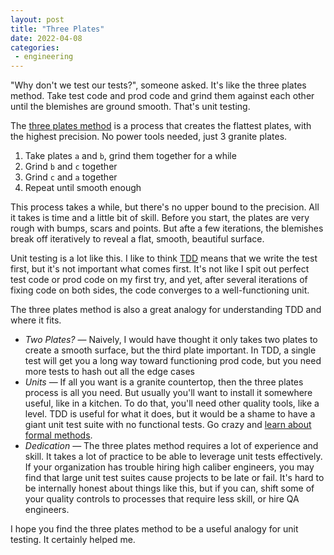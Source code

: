 ```yaml
---
layout: post
title: "Three Plates"
date: 2022-04-08
categories:
 - engineering
---
```


"Why don't we test our tests?", someone asked. It's like the three plates method. Take test code and
prod code and grind them against each other until the blemishes are ground smooth. That's unit testing.

The [three plates method](https://ericweinhoffer.com/blog/2017/7/30/the-whitworth-three-plates-method)
is a process that creates the flattest plates, with the highest precision. No power tools needed, 
just 3 granite plates. 

1. Take plates `a` and `b`, grind them together for a while
2. Grind `b` and `c` together
3. Grind `c` and `a` together
4. Repeat until smooth enough

This process takes a while, but there's no upper bound to the precision. All it takes is time and a
little bit of skill. Before you start, the plates are very rough with bumps, scars and points. But 
afte a few iterations, the blemishes break off iteratively to reveal a flat, smooth, beautiful surface.

Unit testing is a lot like this. I like to think [TDD][tdd] means that we write the test first, but it's
not important what comes first. It's not like I spit out perfect test code or prod code on my first try, 
and yet, after several iterations of fixing code on both sides, the code converges to a well-functioning
unit. 

The three plates method is also a great analogy for understanding TDD and where it fits. 

* _*Two Plates?*_ — Naively, I would have thought it only takes two plates to create a smooth surface,
    but the third plate important. In TDD, a single test will get you a long way toward functioning prod
    code, but you need more tests to hash out all the edge cases
* _*Units*_ — If all you want is a granite countertop, then the three plates process is all you need. But
    usually you'll want to install it somewhere useful, like in a kitchen. To do that, you'll need other
    quality tools, like a level. TDD is useful for what it does, but it would be a shame to have a 
    giant unit test suite with no functional tests. Go crazy and [learn about formal methods][fm].
* _*Dedication*_ — The three plates method requires a lot of experience and skill. It takes a lot of
    practice to be able to leverage unit tests effectively. If your organization has trouble hiring
    high caliber engineers, you may find that large unit test suites cause projects to be late or fail.
    It's hard to be internally honest about things like this, but if you can, shift some of your quality
    controls to processes that require less skill, or hire QA engineers.

I hope you find the three plates method to be a useful analogy for unit testing. It certainly helped me.

 [tdd]: https://www.agilealliance.org/glossary/tdd/#q=~(infinite~false~filters~(postType~(~'page~'post~'aa_book~'aa_event_session~'aa_experience_report~'aa_glossary~'aa_research_paper~'aa_video)~tags~(~'tdd))~searchTerm~'~sort~false~sortDirection~'asc~page~1)
 [fm]: https://learntla.com/introduction/
